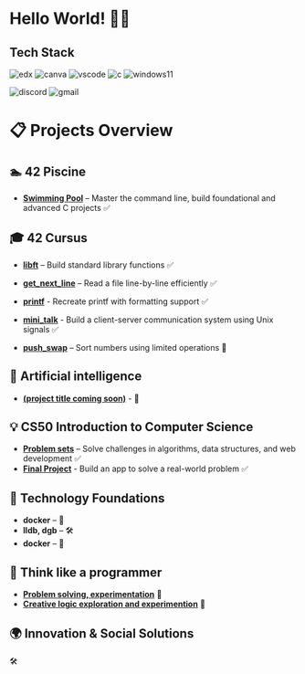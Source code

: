 # Hello World! 🌱✨

## Tech Stack
![edx](https://img.shields.io/badge/Edx-193A3E?style=for-the-badge&logo=edx&logoColor=white)
![canva](https://img.shields.io/badge/Canva-%2300C4CC.svg?&style=for-the-badge&logo=Canva&logoColor=white)
![vscode](https://img.shields.io/badge/VSCode-0078D4?style=for-the-badge&logo=visual%20studio%20code&logoColor=white)
![c](https://img.shields.io/badge/C-00599C?style=for-the-badge&logo=c&logoColor=white)
![windows11](https://img.shields.io/badge/Windows_11-0078d4?style=for-the-badge&logo=windows-11&logoColor=white)

![discord](https://img.shields.io/badge/Discord-5865F2?style=for-the-badge&logo=discord&logoColor=white)
![gmail](https://img.shields.io/badge/Gmail-D14836?style=for-the-badge&logo=gmail&logoColor=white)

# 📋 Projects Overview

## 🏊 42 Piscine
- **[Swimming Pool](https://github.com/PhongBuiMinh/Piscine42Heilbronn_November2024)** – Master the command line, build foundational and advanced C projects ✅

## 🎓 42 Cursus
- **[libft](https://github.com/PhongBuiMinh/Cursus42Heilbronn_March2025/tree/master/Circle00/Libft)** – Build standard library functions ✅
  
- **[get_next_line](https://github.com/PhongBuiMinh/Cursus42Heilbronn_March2025/tree/master/Circle01/get_next_line)** – Read a file line-by-line efficiently ✅
- **[printf](https://github.com/PhongBuiMinh/Cursus42Heilbronn_March2025/tree/master/Circle01/printf)** - Recreate printf with formatting support ✅

- **[mini_talk](https://github.com/PhongBuiMinh/Cursus42Heilbronn_March2025/tree/master/Circle02/minitalk)** - Build a client-server communication system using Unix signals ✅
- **[push_swap](https://github.com/PhongBuiMinh/Cursus42Heilbronn_March2025/tree/master/Circle02/push_swap)** – Sort numbers using limited operations 🔄

## 🤖 Artificial intelligence
- **[(project title coming soon)](https://github.com/PhongBuiMinh/Artificial-Intelligence_March2025)** - 🔄

## 💡 CS50 Introduction to Computer Science
- **[Problem sets](https://github.com/code50/144224325)** – Solve challenges in algorithms, data structures, and web development ✅
- **[Final Project](https://github.com/me50/Fonh123)** - Build an app to solve a real-world problem ✅

## 🧱 Technology Foundations
- **docker** – 🔄
- **lldb, dgb** – 🛠
- **docker** – 🔄

## 🧩 Think like a programmer
- **[Problem solving, experimentation](https://github.com/PhongBuiMinh/Think_like_a_programmer)** 🔄
- **[Creative logic exploration and experimention](https://github.com/PhongBuiMinh/Helper_functions)** 🔄

## 🌍 Innovation & Social Solutions
🛠

<!--
## 🏊 42 Piscine
| Project | Description | Status |
|--------------|-------------|--------|
| [Swimming Pool](https://github.com/PhongBuiMinh/Piscine42Heilbronn_November2024) | Master the command line, build foundational and advanced C projects | ✅ Completed |

## 🎓 42 Cursus
| Project | Description | Status |
|--------------|-------------|--------|
| libft | Build standard library functions                                      | ✅ Completed   |
| get_next_line | Read a file line-by-line efficiently                          | ✅ Completed   |
| printf        | Recreate printf with formatting support                       | ✅ Completed   |
| mini_talk     | Build a client-server communication system using Unix signals | ✅ Completed   |
| push_swap     | Sort numbers using limited operations and clever algorithms   | 🔄 In Progress |

## 🤖 Artificial intelligence
| Project | Description | Status |
|--------------|-------------|--------|
|  |  | 🔄 In Progress |

## 💡 CS50 Introduction to Computer Science
| Project | Description | Status |
|--------------|-------------|--------|
| [Problem sets](https://github.com/code50/144224325) | Solve challenges in algorithms, data structures, and web development | ✅ Completed |
| [Final Project](https://github.com/me50/Fonh123)    | Build an app to solve a real-world problem                           | ✅ Completed |

## 🧱 Technology Foundations
| Project | Description | Status |
|--------------|-------------|--------|
| Docker    |  | 🔄 In Progress |
| lldb, dgb |  | 🛠 Planning     |
| wsl       |  | 🔄 In Progress |

## 🧩🧠 Think like a programmer - problem solving - experiment
--!>
<!--
**PhongBuiMinh/PhongBuiMinh** is a ✨ _special_ ✨ repository because its `README.md` (this file) appears on your GitHub profile.

C programming and Unix fundamentals
## Table of contents
- [42 Piscine](#42-Piscine)
- [42 Cursus](#42-Cursus)
- [AI](#AI)
| Blog Engine    | Markdown-based CMS | 🔄 In Progress | | 🛠 Planning |

Here are some ideas to get you started:

- 🔭 I’m currently working on ...
- 🌱 I’m currently learning ...
- 👯 I’m looking to collaborate on ...
- 🤔 I’m looking for help with ...
- 💬 Ask me about ...
- 📫 How to reach me: ...
- 😄 Pronouns: ...
- ⚡ Fun fact: ...
-->
